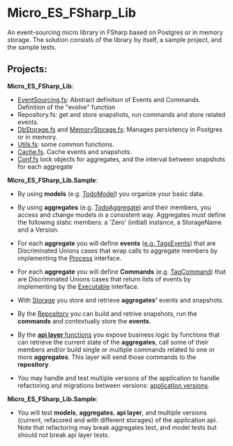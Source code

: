 # Micro_ES_FSharp_Lib
An event-sourcing micro library in FSharp based on Postgres or in memory storage. The solution consists of the library by itself, a sample project, and the sample tests.

## Projects:

__Micro_ES_FSharp_Lib__:

- [EventSourcing.fs](Micro_ES_FSharp_Lib/EventSourcing.fs): Abstract definition of Events and Commands. Definition of the "evolve" function
- Repository.fs: get and store snapshots, run commands and store related events.
- [DbStorage.fs](Micro_ES_FSharp_Lib/DbStorage.fs) and [MemoryStorage.fs](Micro_ES_FSharp_Lib/MemoryStorage.fs): Manages persistency in Postgres or in memory. 
- [Utils.fs](Micro_ES_FSharp_Lib/Utils.fs): some common functions.
- [Cache.fs](Micro_ES_FSharp_Lib/Cache.fs). Cache events and snapshots.
- [Conf.fs](Micro_ES_FSharp_Lib/Conf.fs) lock objects for aggregates, and the interval between snapshots for each aggregate


__Micro_ES_FSharp_Lib.Sample__:


- By using __models__ (e.g. [TodoModel](Micro_ES_FSharp_Lib.Sample/models/TodosModel.fs)) you organize your basic data.
- By using  __aggregates__ (e.g. [TodoAggregate](Micro_ES_FSharp_Lib.Sample/aggregates/Todos/Aggregate.fs)) and their members, you access and change models in a consistent way. Aggregates must define the following static members: a 'Zero' (initial) instance, a StorageName and a Version. 

- For each __aggregate__ you will define __events__ ([e.g. TagsEvents](Micro_ES_FSharp_Lib.Sample/aggregates/Tags/Events.fs)) that are Discriminated Unions cases that wrap calls to aggregate members by implementing the [Process](Micro_ES_FSharp_Lib/EventSourcing.fs) interface. 
- For each __aggregate__ you will define __Commands__ (e.g. [TagCommand](Micro_ES_FSharp_Lib.Sample/aggregates/Tags/Commands.fs)) that are Discriminated Unions cases that return lists of events by implementing by the [Executable](Micro_ES_FSharp_Lib/EventSourcing.fs) interface.
- With [Storage](Micro_ES_FSharp_Lib/DbStorage.fs) you store and retrieve __aggregates'__ events and snapshots.
- By the [Repository](Micro_ES_FSharp_Lib/Repository.fs) you can build and retrive snapshots, run the __commands__ and contextually store the __events__.
- By the [__api layer__ functions](Micro_ES_FSharp_Lib.Sample/App.fs) you expose business logic by functions that can retrieve the current state of the __aggregates__, call some of their members and/or build single or multiple commands related to one or more  __aggregates__. This layer will send those commands to the __repository__. 
- You may handle and test multiple versions of the application to handle refactoring and migrations between versions: [application versions](Micro_ES_FSharp_Lib.Sample/AppVersions.fs). 


__Micro_ES_FSharp_Lib.Sample__:
- You will test __models__, __aggregates__, __api layer__, and multiple versions (current, refacored and with different storages) of the application api. Note that refactoring may break aggregates test, and model tests but should not break api layer tests.


